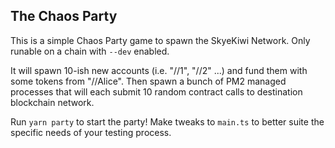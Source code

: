 ## The Chaos Party

This is a simple Chaos Party game to spawn the SkyeKiwi Network. Only runable on a chain with `--dev` enabled. 

It will spawn 10-ish new accounts (i.e. "//1", "//2" ...) and fund them with some tokens from "//Alice". Then spawn a bunch of PM2 managed processes that will each submit 10 random contract calls to destination blockchain network. 

Run `yarn party` to start the party! Make tweaks to `main.ts` to better suite the specific needs of your testing process. 